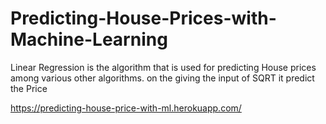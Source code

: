 # Predicting-House-Prices-with-Machine-Learning
Linear Regression is the algorithm that is used for predicting House prices among various other algorithms. on the giving the input of SQRT it predict the Price


https://predicting-house-price-with-ml.herokuapp.com/
